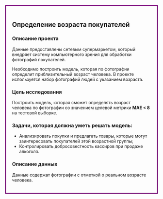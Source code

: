 <div style="border:solid purple 3px; padding: 20px"> <h2>Определение возраста покупателей</h2>

### Описание проекта

Данные предоставлены сетевым супермаркетом, который внедряет систему компьютерного зрения для обработки фотографий покупателей.

Необходимо построить модель, которая по фотографии определит приблизительный возраст человека. В проекте используется набор фотографий людей с указанием возраста.
  
### Цель исследования

Построить модель, которая сможет определять возраст человека по фотографии со значением целевой метрики **MAE < 8** на тестовой выборке.
                                                                                                                   
### Задачи, которая должна уметь решать модель:

* Анализировать покупки и предлагать товары, которые могут заинтересовать покупателей этой возрастной группы;
* Контролировать добросовестность кассиров при продаже алкоголя.
                                                                                                                                                                                                                                 
### Описание данных

Данные содержат фотографии с отметкой о реальном возрасте человека.
